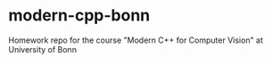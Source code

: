 # modern-cpp-bonn
Homework repo for the course "Modern C++ for Computer Vision" at University of Bonn
